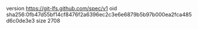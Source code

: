 version https://git-lfs.github.com/spec/v1
oid sha256:0fb47d55bf14cf8476f2a6396ec2c3e6e6879b5b97b000ea2fca485d6c0de3e3
size 2708
